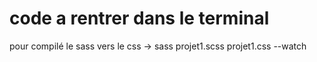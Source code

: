 # code a rentrer dans le terminal #
pour compilé le sass vers le css → sass projet1.scss projet1.css --watch